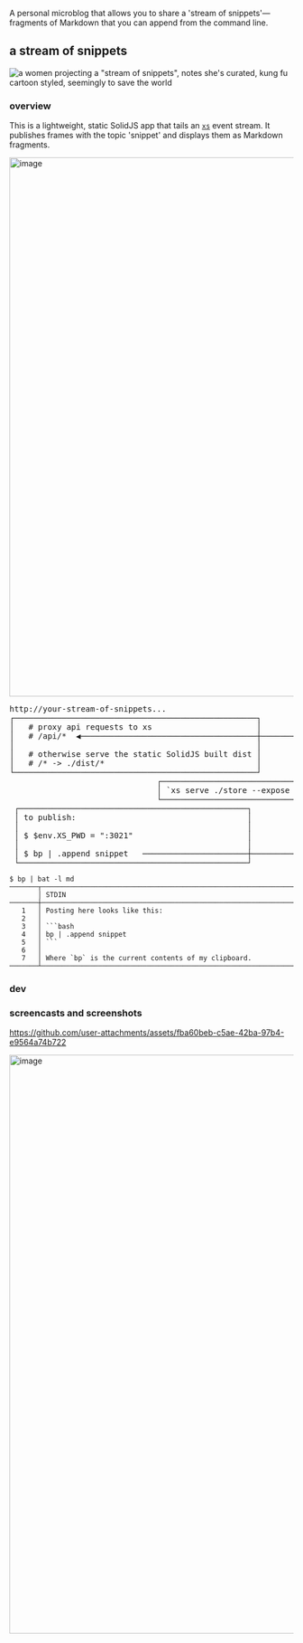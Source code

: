 A personal microblog that allows you to share a 'stream of snippets'—fragments of Markdown that you can append from the command line.

## a stream of snippets

![a women projecting a "stream of snippets", notes she's curated, kung fu cartoon styled, seemingly to save the world](https://github.com/user-attachments/assets/9f631a69-c017-4b1d-9a8f-774e059e578b)

### overview

This is a lightweight, static SolidJS app that tails an [`xs`](https://github.com/cablehead/xs) event stream. It publishes frames with the topic 'snippet' and displays them as Markdown fragments.

<img width="954" alt="image" src="https://github.com/user-attachments/assets/963b3fac-2eb3-411f-a88f-87635958bf5b">

<pre>
http://your-stream-of-snippets...
┌───────────────────────────────────────────────────┐
│   # proxy api requests to xs                      │
│   # /api/*  ◀─────────────────────────────────────┼────────┐
│                                                   │        │
│   # otherwise serve the static SolidJS built dist │        │
│   # /* -> ./dist/*                                │        │
└───────────────────────────────────────────────────┘        │
                               ┌─────────────────────────────┴─────┐
                               │ `xs serve ./store --expose :3021` │
                               └──────────────────────────────▲────┘
 ┌────────────────────────────────────────────────┐           │
 │ to publish:                                    │           │
 │                                                │           │
 │ $ $env.XS_PWD = ":3021"                        │           │
 │                                                │           │
 │ $ bp | .append snippet   ──────────────────────┼───────────┘
 └────────────────────────────────────────────────┘
</pre>

```
$ bp | bat -l md
───────┬────────────────────────────────────────────────────────────────────────
       │ STDIN
───────┼────────────────────────────────────────────────────────────────────────
   1   │ Posting here looks like this:
   2   │
   3   │ ```bash
   4   │ bp | .append snippet
   5   │ ```
   6   │
   7   │ Where `bp` is the current contents of my clipboard.
───────┴────────────────────────────────────────────────────────────────────────
```

### dev

### screencasts and screenshots


https://github.com/user-attachments/assets/fba60beb-c5ae-42ba-97b4-e9564a74b722

<img width="1024" alt="image" src="https://github.com/user-attachments/assets/d20189c4-3f13-4595-b0b5-b5fdc11cf518">

